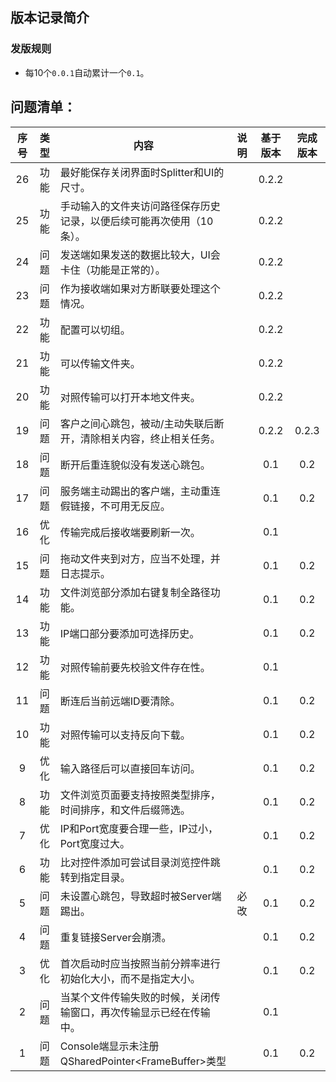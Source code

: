 ## 版本记录简介

### 发版规则

- 每10个`0.0.1`自动累计一个`0.1`。

## 问题清单：

| 序号 | 类型 | 内容                                                         | 说明 | 基于版本 | 完成版本 |
| :--: | :--: | ------------------------------------------------------------ | :--: | :------: | :------: |
|  26  | 功能 | 最好能保存关闭界面时Splitter和UI的尺寸。                     |      |  0.2.2   |          |
|  25  | 功能 | 手动输入的文件夹访问路径保存历史记录，以便后续可能再次使用（10条）。 |      |  0.2.2   |          |
|  24  | 问题 | 发送端如果发送的数据比较大，UI会卡住（功能是正常的）。       |      |  0.2.2   |          |
|  23  | 问题 | 作为接收端如果对方断联要处理这个情况。                       |      |  0.2.2   |          |
|  22  | 功能 | 配置可以切组。                                               |      |  0.2.2   |          |
|  21  | 功能 | 可以传输文件夹。                                             |      |  0.2.2   |          |
|  20  | 功能 | 对照传输可以打开本地文件夹。                                 |      |  0.2.2   |          |
|  19  | 问题 | 客户之间心跳包，被动/主动失联后断开，清除相关内容，终止相关任务。 |      |  0.2.2   |  0.2.3   |
|  18  | 问题 | 断开后重连貌似没有发送心跳包。                               |      |   0.1    |   0.2    |
|  17  | 问题 | 服务端主动踢出的客户端，主动重连假链接，不可用无反应。       |      |   0.1    |   0.2    |
|  16  | 优化 | 传输完成后接收端要刷新一次。                                 |      |   0.1    |          |
|  15  | 问题 | 拖动文件夹到对方，应当不处理，并日志提示。                   |      |   0.1    |   0.2    |
|  14  | 功能 | 文件浏览部分添加右键复制全路径功能。                         |      |   0.1    |   0.2    |
|  13  | 功能 | IP端口部分要添加可选择历史。                                 |      |   0.1    |   0.2    |
|  12  | 功能 | 对照传输前要先校验文件存在性。                               |      |   0.1    |          |
|  11  | 问题 | 断连后当前远端ID要清除。                                     |      |   0.1    |   0.2    |
|  10  | 功能 | 对照传输可以支持反向下载。                                   |      |   0.1    |   0.2    |
|  9   | 优化 | 输入路径后可以直接回车访问。                                 |      |   0.1    |   0.2    |
|  8   | 功能 | 文件浏览页面要支持按照类型排序，时间排序，和文件后缀筛选。   |      |   0.1    |   0.2    |
|  7   | 优化 | IP和Port宽度要合理一些，IP过小，Port宽度过大。               |      |   0.1    |   0.2    |
|  6   | 功能 | 比对控件添加可尝试目录浏览控件跳转到指定目录。               |      |   0.1    |   0.2    |
|  5   | 问题 | 未设置心跳包，导致超时被Server端踢出。                       | 必改 |   0.1    |   0.2    |
|  4   | 问题 | 重复链接Server会崩溃。                                       |      |   0.1    |   0.2    |
|  3   | 优化 | 首次启动时应当按照当前分辨率进行初始化大小，而不是指定大小。 |      |   0.1    |   0.2    |
|  2   | 问题 | 当某个文件传输失败的时候，关闭传输窗口，再次传输显示已经在传输中。 |      |   0.1    |          |
|  1   | 问题 | Console端显示未注册QSharedPointer\<FrameBuffer\>类型         |      |   0.1    |   0.2    |

